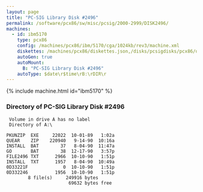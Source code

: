 ```yaml
---
layout: page
title: "PC-SIG Library Disk #2496"
permalink: /software/pcx86/sw/misc/pcsig/2000-2999/DISK2496/
machines:
  - id: ibm5170
    type: pcx86
    config: /machines/pcx86/ibm/5170/cga/1024kb/rev3/machine.xml
    diskettes: /machines/pcx86/diskettes.json,/disks/pcsigdisks/pcx86/diskettes.json
    autoGen: true
    autoMount:
      B: "PC-SIG Library Disk #2496"
    autoType: $date\r$time\rB:\rDIR\r
---
```


{% include machine.html id="ibm5170" %}

### Directory of PC-SIG Library Disk #2496

     Volume in drive A has no label
     Directory of A:\

    PKUNZIP  EXE     22022  10-01-89   1:02a
    QUEAR    ZIP    220940   9-14-90  10:16a
    INSTALL  BAT        37   8-04-90  11:47a
    GO       BAT        38  12-17-90   3:57p
    FILE2496 TXT      2966  10-10-90   1:51p
    INSTALL  TXT      1957   8-04-90  10:49a
    0D33221F             0  10-10-90   1:51p
    0D332246          1956  10-10-90   1:51p
            8 file(s)     249916 bytes
                           69632 bytes free
